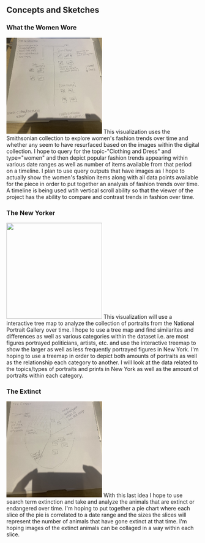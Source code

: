 <h2>Concepts and Sketches </h2>
<h3>What the Women Wore </h3>
<p>
<img src="Women.jpg" width=250 height=250>
 This visualization uses the Smithsonian collection to explore women's fashion trends over time and whether any seem to have resurfaced based on the images within the digital collection. 
 I hope to query for the topic-"Clothing and Dress" and type="women" and then depict popular fashion trends appearing within various date ranges as well as number of items available from that period on a timeline. 
 I plan to use query outputs that have images as I hope to actually show the women's fashion items along with all data points available for the piece in order to put together an analysis of fashion trends over time. 
 A timeline is being used wtih vertical scroll ability so that the viewer of the project has the ability to compare and contrast trends in fashion over time.
 </p>

<h3>The New Yorker</h3>
<p>
<img src="New York.jpg" width=250 height=250>
This visualization will use a interactive tree map to analyze the collection of portraits from the National Portrait Gallery over time. 
I hope to use a tree map and find similarites and differences as well as various categories within the dataset i.e. are most figures portrayed politicians, artists, etc. 
and use the interactive treemap to show the larger as well as less frequently portrayed figures in New York. 
I'm hoping to use a treemap in order to depict both amounts of portraits as well as the relationship each category to another.
I will look at the data related to the topics/types of portraits and prints in New York as well as the amount of portraits within each category.
</p>

<h3>The Extinct </h3>
<p>
<img src="Extinction.jpg" width=250 height=250>
With this last idea I hope to use search term extinction and take and analyze the animals that are extinct or endangered over time. 
I'm hoping to put together a pie chart where each slice of the pie is correlated to a date range and the sizes the slices will represent the number of animals that have gone extinct at that time. 
I'm hoping images of the extinct animals can be collaged in a way within each slice.
</p>